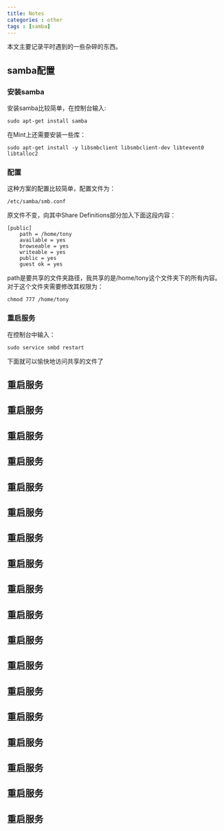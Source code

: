 ```yaml
---
title: Notes
categories : other
tags : [samba]
---
```


本文主要记录平时遇到的一些杂碎的东西。

<!-- more -->

## samba配置

### 安装samba

安装samba比较简单，在控制台输入:

    sudo apt-get install samba

在Mint上还需要安装一些库：

    sudo apt-get install -y libsmbclient libsmbclient-dev libtevent0 libtalloc2

### 配置

这种方案的配置比较简单，配置文件为： 

    /etc/samba/smb.conf 

原文件不变，向其中Share Definitions部分加入下面这段内容：

    [public]
        path = /home/tony 
        available = yes    
        browseable = yes
        writeable = yes
        public = yes 
        guest ok = yes

path是要共享的文件夹路径，我共享的是/home/tony这个文件夹下的所有内容。对于这个文件夹需要修改其权限为：

    chmod 777 /home/tony

### 重启服务

在控制台中输入：

    sudo service smbd restart

下面就可以愉快地访问共享的文件了

## 重启服务
## 重启服务
## 重启服务
## 重启服务
## 重启服务
## 重启服务
## 重启服务
## 重启服务
## 重启服务
## 重启服务
## 重启服务
## 重启服务
## 重启服务
## 重启服务
## 重启服务
## 重启服务
## 重启服务
## 重启服务